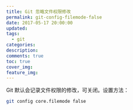 ```yaml
---
title: Git 忽略文件权限修改
permalink: git-config-filemode-false
date: 2017-05-17 20:00:00
updated:
tags:
  - git
categories:
description:
comments: true
toc: true
cover_img:
feature_img:
---
```


Git 默认会记录文件权限的修改，可关闭。设置方法：

```bash
git config core.filemode false
```

<!--more -->
